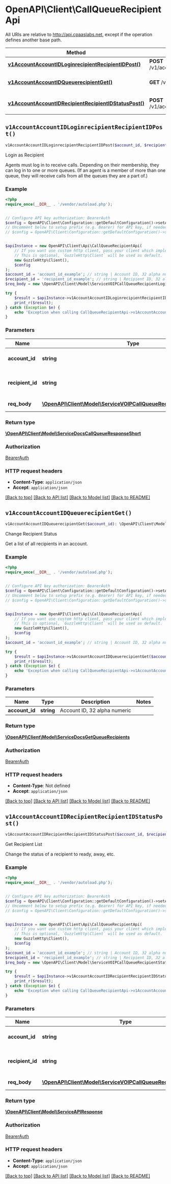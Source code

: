 # OpenAPI\Client\CallQueueRecipientApi

All URIs are relative to http://api.cpaaslabs.net, except if the operation defines another base path.

| Method | HTTP request | Description |
| ------------- | ------------- | ------------- |
| [**v1AccountAccountIDLoginrecipientRecipientIDPost()**](CallQueueRecipientApi.md#v1AccountAccountIDLoginrecipientRecipientIDPost) | **POST** /v1/account/{accountID}/loginrecipient/{recipientID} | Login as Recipient |
| [**v1AccountAccountIDQueuerecipientGet()**](CallQueueRecipientApi.md#v1AccountAccountIDQueuerecipientGet) | **GET** /v1/account/{accountID}/queuerecipient | Change Recipient Status |
| [**v1AccountAccountIDRecipientRecipientIDStatusPost()**](CallQueueRecipientApi.md#v1AccountAccountIDRecipientRecipientIDStatusPost) | **POST** /v1/account/{accountID}/recipient/{recipientID}/status | Get Recipient List |


## `v1AccountAccountIDLoginrecipientRecipientIDPost()`

```php
v1AccountAccountIDLoginrecipientRecipientIDPost($account_id, $recipient_id, $req_body): \OpenAPI\Client\Model\ServiceDocsCallQueueResponseShort
```

Login as Recipient

Agents must log in to receive calls. Depending on their membership, they can log in to one or more queues. (If an agent is a member of more than one queue, they will receive calls from all the queues they are a part of.)

### Example

```php
<?php
require_once(__DIR__ . '/vendor/autoload.php');


// Configure API key authorization: BearerAuth
$config = OpenAPI\Client\Configuration::getDefaultConfiguration()->setApiKey('Authorization', 'YOUR_API_KEY');
// Uncomment below to setup prefix (e.g. Bearer) for API key, if needed
// $config = OpenAPI\Client\Configuration::getDefaultConfiguration()->setApiKeyPrefix('Authorization', 'Bearer');


$apiInstance = new OpenAPI\Client\Api\CallQueueRecipientApi(
    // If you want use custom http client, pass your client which implements `GuzzleHttp\ClientInterface`.
    // This is optional, `GuzzleHttp\Client` will be used as default.
    new GuzzleHttp\Client(),
    $config
);
$account_id = 'account_id_example'; // string | Account ID, 32 alpha numeric
$recipient_id = 'recipient_id_example'; // string | Recipient ID, 32 alpha numeric
$req_body = new \OpenAPI\Client\Model\ServiceVOIPCallQueueRecipientLoginLogoutData(); // \OpenAPI\Client\Model\ServiceVOIPCallQueueRecipientLoginLogoutData | payload fields

try {
    $result = $apiInstance->v1AccountAccountIDLoginrecipientRecipientIDPost($account_id, $recipient_id, $req_body);
    print_r($result);
} catch (Exception $e) {
    echo 'Exception when calling CallQueueRecipientApi->v1AccountAccountIDLoginrecipientRecipientIDPost: ', $e->getMessage(), PHP_EOL;
}
```

### Parameters

| Name | Type | Description  | Notes |
| ------------- | ------------- | ------------- | ------------- |
| **account_id** | **string**| Account ID, 32 alpha numeric | |
| **recipient_id** | **string**| Recipient ID, 32 alpha numeric | |
| **req_body** | [**\OpenAPI\Client\Model\ServiceVOIPCallQueueRecipientLoginLogoutData**](../Model/ServiceVOIPCallQueueRecipientLoginLogoutData.md)| payload fields | |

### Return type

[**\OpenAPI\Client\Model\ServiceDocsCallQueueResponseShort**](../Model/ServiceDocsCallQueueResponseShort.md)

### Authorization

[BearerAuth](../../README.md#BearerAuth)

### HTTP request headers

- **Content-Type**: `application/json`
- **Accept**: `application/json`

[[Back to top]](#) [[Back to API list]](../../README.md#endpoints)
[[Back to Model list]](../../README.md#models)
[[Back to README]](../../README.md)

## `v1AccountAccountIDQueuerecipientGet()`

```php
v1AccountAccountIDQueuerecipientGet($account_id): \OpenAPI\Client\Model\ServiceDocsGetQueueRecipients
```

Change Recipient Status

Get a list of all recipients in an account.

### Example

```php
<?php
require_once(__DIR__ . '/vendor/autoload.php');


// Configure API key authorization: BearerAuth
$config = OpenAPI\Client\Configuration::getDefaultConfiguration()->setApiKey('Authorization', 'YOUR_API_KEY');
// Uncomment below to setup prefix (e.g. Bearer) for API key, if needed
// $config = OpenAPI\Client\Configuration::getDefaultConfiguration()->setApiKeyPrefix('Authorization', 'Bearer');


$apiInstance = new OpenAPI\Client\Api\CallQueueRecipientApi(
    // If you want use custom http client, pass your client which implements `GuzzleHttp\ClientInterface`.
    // This is optional, `GuzzleHttp\Client` will be used as default.
    new GuzzleHttp\Client(),
    $config
);
$account_id = 'account_id_example'; // string | Account ID, 32 alpha numeric

try {
    $result = $apiInstance->v1AccountAccountIDQueuerecipientGet($account_id);
    print_r($result);
} catch (Exception $e) {
    echo 'Exception when calling CallQueueRecipientApi->v1AccountAccountIDQueuerecipientGet: ', $e->getMessage(), PHP_EOL;
}
```

### Parameters

| Name | Type | Description  | Notes |
| ------------- | ------------- | ------------- | ------------- |
| **account_id** | **string**| Account ID, 32 alpha numeric | |

### Return type

[**\OpenAPI\Client\Model\ServiceDocsGetQueueRecipients**](../Model/ServiceDocsGetQueueRecipients.md)

### Authorization

[BearerAuth](../../README.md#BearerAuth)

### HTTP request headers

- **Content-Type**: Not defined
- **Accept**: `application/json`

[[Back to top]](#) [[Back to API list]](../../README.md#endpoints)
[[Back to Model list]](../../README.md#models)
[[Back to README]](../../README.md)

## `v1AccountAccountIDRecipientRecipientIDStatusPost()`

```php
v1AccountAccountIDRecipientRecipientIDStatusPost($account_id, $recipient_id, $req_body): \OpenAPI\Client\Model\ServiceAPIResponse
```

Get Recipient List

Change the status of a recipient to ready, away, etc.

### Example

```php
<?php
require_once(__DIR__ . '/vendor/autoload.php');


// Configure API key authorization: BearerAuth
$config = OpenAPI\Client\Configuration::getDefaultConfiguration()->setApiKey('Authorization', 'YOUR_API_KEY');
// Uncomment below to setup prefix (e.g. Bearer) for API key, if needed
// $config = OpenAPI\Client\Configuration::getDefaultConfiguration()->setApiKeyPrefix('Authorization', 'Bearer');


$apiInstance = new OpenAPI\Client\Api\CallQueueRecipientApi(
    // If you want use custom http client, pass your client which implements `GuzzleHttp\ClientInterface`.
    // This is optional, `GuzzleHttp\Client` will be used as default.
    new GuzzleHttp\Client(),
    $config
);
$account_id = 'account_id_example'; // string | Account ID, 32 alpha numeric
$recipient_id = 'recipient_id_example'; // string | Recipient ID, 32 alpha numeric
$req_body = new \OpenAPI\Client\Model\ServiceVOIPCallQueueRecipientStatusData(); // \OpenAPI\Client\Model\ServiceVOIPCallQueueRecipientStatusData | payload fields

try {
    $result = $apiInstance->v1AccountAccountIDRecipientRecipientIDStatusPost($account_id, $recipient_id, $req_body);
    print_r($result);
} catch (Exception $e) {
    echo 'Exception when calling CallQueueRecipientApi->v1AccountAccountIDRecipientRecipientIDStatusPost: ', $e->getMessage(), PHP_EOL;
}
```

### Parameters

| Name | Type | Description  | Notes |
| ------------- | ------------- | ------------- | ------------- |
| **account_id** | **string**| Account ID, 32 alpha numeric | |
| **recipient_id** | **string**| Recipient ID, 32 alpha numeric | |
| **req_body** | [**\OpenAPI\Client\Model\ServiceVOIPCallQueueRecipientStatusData**](../Model/ServiceVOIPCallQueueRecipientStatusData.md)| payload fields | |

### Return type

[**\OpenAPI\Client\Model\ServiceAPIResponse**](../Model/ServiceAPIResponse.md)

### Authorization

[BearerAuth](../../README.md#BearerAuth)

### HTTP request headers

- **Content-Type**: `application/json`
- **Accept**: `application/json`

[[Back to top]](#) [[Back to API list]](../../README.md#endpoints)
[[Back to Model list]](../../README.md#models)
[[Back to README]](../../README.md)
